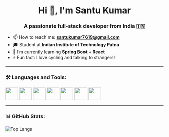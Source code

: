 <h1 align="center">Hi 👋, I'm Santu Kumar</h1>
<h3 align="center">A passionate full-stack developer from India 🇮🇳</h3>

- 📫 How to reach me: **santukumar7619@gmail.com**
- 🎓 Student at **Indian Institute of Technology Patna**
- 🌱 I’m currently learning **Spring Boot + React**
- ⚡ Fun fact: I love cycling and talking to strangers!

---

### 🛠️ Languages and Tools:
<p>
  <img src="https://cdn.jsdelivr.net/gh/devicons/devicon/icons/java/java-original.svg" width="40"/>
  <img src="https://cdn.jsdelivr.net/gh/devicons/devicon/icons/html5/html5-original.svg" width="40"/>
  <img src="https://cdn.jsdelivr.net/gh/devicons/devicon/icons/css3/css3-original.svg" width="40"/>
  <img src="https://cdn.jsdelivr.net/gh/devicons/devicon/icons/javascript/javascript-original.svg" width="40"/>
  <img src="https://cdn.jsdelivr.net/gh/devicons/devicon/icons/mysql/mysql-original.svg" width="40"/>
  <img src="https://cdn.jsdelivr.net/gh/devicons/devicon/icons/spring/spring-original.svg" width="40"/>
  <img src="https://cdn.jsdelivr.net/gh/devicons/devicon/icons/react/react-original.svg" width="40"/>
</p>

---

### 📊 GitHub Stats:
 ![Top Langs](https://github-readme-stats.vercel.app/api/top-langs/?username=Santu-kumar364&layout=compact&theme=radical)
 
